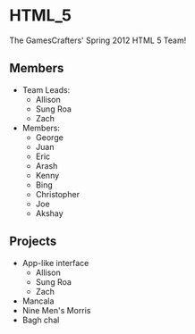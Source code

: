 HTML\_5
=======

The GamesCrafters' Spring 2012 HTML 5 Team!

Members
-------

-   Team Leads:
    -   Allison
    -   Sung Roa
    -   Zach
-   Members:
    -   George
    -   Juan
    -   Eric
    -   Arash
    -   Kenny
    -   Bing
    -   Christopher
    -   Joe
    -   Akshay

Projects
--------

-   App-like interface
    -   Allison
    -   Sung Roa
    -   Zach
-   Mancala
-   Nine Men's Morris
-   Bagh chal

